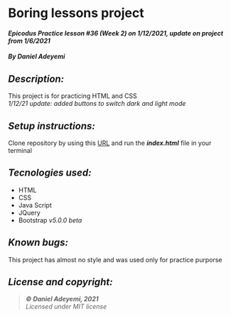 # Boring lessons project
#### *Epicodus Practice lesson #36 (Week 2) on 1/12/2021, update on project from 1/6/2021*
***By Daniel Adeyemi***

## *Description:*
This project is for practicing HTML and CSS    
*1/12/21 update: added buttons to switch dark and light mode*

## *Setup instructions:*
Clone repository by using this [URL](https://github.com/DanielAdeyemi/boring-lessons_prcatice) and run the ***index.html*** file in your terminal

## *Tecnologies used:*
* HTML
* CSS
* Java Script
* JQuery
* Bootstrap *v5.0.0 beta*

## *Known bugs:*
This project has almost no style and was used only for practice purporse

## *License and copyright:*

> ***© Daniel Adeyemi, 2021***   
> *Licensed under MIT license*
